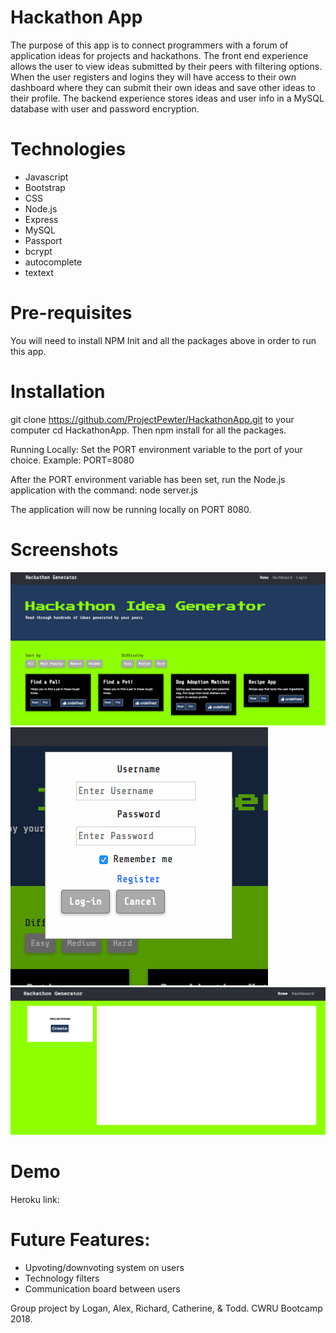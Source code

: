 # Hackathon App
The purpose of this app is to connect programmers with a forum of application ideas for projects and hackathons. The front end experience allows the user to view ideas submitted by their peers with filtering options. When the user registers and logins they will have access to their own dashboard where they can submit their own ideas and save other ideas to their profile. The backend experience stores ideas and user info in a MySQL database with user and password encryption. 

# Technologies
* Javascript
* Bootstrap
* CSS
* Node.js
* Express
* MySQL
* Passport
* bcrypt
* autocomplete
* textext

# Pre-requisites
You will need to install NPM Init and all the packages above in order to run this app.

# Installation

git clone https://github.com/ProjectPewter/HackathonApp.git to your computer cd HackathonApp. Then npm install for all the packages.

Running Locally: Set the PORT environment variable to the port of your choice. Example: PORT=8080

After the PORT environment variable has been set, run the Node.js application with the command: node server.js

The application will now be running locally on PORT 8080.

# Screenshots
![Homepage](/public/assets/img/homepage.png)
![Login](/public/assets/img/login.png)
![Dashboard](/public/assets/img/dashboard.png)

# Demo
Heroku link: 

# Future Features:
* Upvoting/downvoting system on users
* Technology filters
* Communication board between users

Group project by Logan, Alex, Richard, Catherine, & Todd. CWRU Bootcamp 2018.

